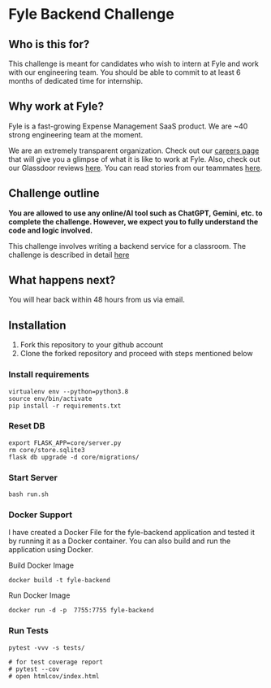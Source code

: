 # Fyle Backend Challenge

## Who is this for?

This challenge is meant for candidates who wish to intern at Fyle and work with our engineering team. You should be able to commit to at least 6 months of dedicated time for internship.

## Why work at Fyle?

Fyle is a fast-growing Expense Management SaaS product. We are ~40 strong engineering team at the moment. 

We are an extremely transparent organization. Check out our [careers page](https://careers.fylehq.com) that will give you a glimpse of what it is like to work at Fyle. Also, check out our Glassdoor reviews [here](https://www.glassdoor.co.in/Reviews/Fyle-Reviews-E1723235.htm). You can read stories from our teammates [here](https://stories.fylehq.com).


## Challenge outline

**You are allowed to use any online/AI tool such as ChatGPT, Gemini, etc. to complete the challenge. However, we expect you to fully understand the code and logic involved.**

This challenge involves writing a backend service for a classroom. The challenge is described in detail [here](./Application.md)


## What happens next?

You will hear back within 48 hours from us via email. 


## Installation

1. Fork this repository to your github account
2. Clone the forked repository and proceed with steps mentioned below

### Install requirements

```
virtualenv env --python=python3.8
source env/bin/activate
pip install -r requirements.txt
```
### Reset DB

```
export FLASK_APP=core/server.py
rm core/store.sqlite3
flask db upgrade -d core/migrations/
```
### Start Server

```
bash run.sh
```

### Docker Support
I have created a Docker File for the fyle-backend application and tested it by running it as a Docker container. 
You can also build and run the application using Docker.


Build Docker Image
```
docker build -t fyle-backend
```
Run Docker Image
```
docker run -d -p  7755:7755 fyle-backend
```

### Run Tests

```
pytest -vvv -s tests/

# for test coverage report
# pytest --cov
# open htmlcov/index.html
```

